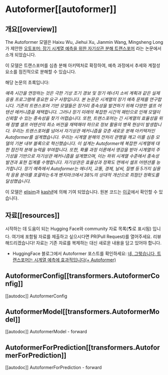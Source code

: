 <!--Copyright 2023 The HuggingFace Team. All rights reserved.

Licensed under the Apache License, Version 2.0 (the "License"); you may not use this file except in compliance with
the License. You may obtain a copy of the License at

http://www.apache.org/licenses/LICENSE-2.0

Unless required by applicable law or agreed to in writing, software distributed under the License is distributed on
an "AS IS" BASIS, WITHOUT WARRANTIES OR CONDITIONS OF ANY KIND, either express or implied. See the License for the
specific language governing permissions and limitations under the License.

⚠️ Note that this file is in Markdown but contain specific syntax for our doc-builder (similar to MDX) that may not be
rendered properly in your Markdown viewer.

-->

# Autoformer[[autoformer]]

## 개요[[overview]]

The Autoformer 모델은 Haixu Wu, Jiehui Xu, Jianmin Wang, Mingsheng Long가 제안한 [오토포머: 장기 시계열 예측을 위한 자기상관 분해 트랜스포머](https://huggingface.co/papers/2106.13008) 라는 논문에서 소개 되었습니다.

이 모델은 트랜스포머를 심층 분해 아키텍처로 확장하여, 예측 과정에서 추세와 계절성 요소를 점진적으로 분해할 수 있습니다.

해당 논문의 초록입니다:

*예측 시간을 연장하는 것은 극한 기상 조기 경보 및 장기 에너지 소비 계획과 같은 실제 응용 프로그램에 중요한 요구 사항입니다. 본 논문은 시계열의 장기 예측 문제를 연구합니다. 기존의 트랜스포머 기반 모델들은 장거리 종속성을 발견하기 위해 다양한 셀프 어텐션 메커니즘을 채택합니다. 그러나 장기 미래의 복잡한 시간적 패턴으로 인해 모델이 신뢰할 수 있는 종속성을 찾기 어렵습니다. 또한, 트랜스포머는 긴 시계열의 효율성을 위해 점별 셀프 어텐션의 희소 버전을 채택해야 하므로 정보 활용의 병목 현상이 발생합니다. 우리는 트랜스포머를 넘어서 자기상관 메커니즘을 갖춘 새로운 분해 아키텍처인 Autoformer를 설계했습니다. 우리는 시계열 분해의 전처리 관행을 깨고 이를 심층 모델의 기본 내부 블록으로 혁신했습니다. 이 설계는 Autoformer에 복잡한 시계열에 대한 점진적 분해 능력을 부여합니다. 또한, 확률 과정 이론에서 영감을 받아 시계열의 주기성을 기반으로 자기상관 메커니즘을 설계했으며, 이는 하위 시계열 수준에서 종속성 발견과 표현 집계를 수행합니다. 자기상관은 효율성과 정확도 면에서 셀프 어텐션를 능가합니다. 장기 예측에서 Autoformer는 에너지, 교통, 경제, 날씨, 질병 등 5가지 실용적 응용 분야를 포괄하는 6개 벤치마크에서 38%의 상대적 개선으로 최첨단 정확도를 달성했습니다.*

이 모델은 [elisim](https://huggingface.co/elisim)과 [kashif](https://huggingface.co/kashif)에 의해 기여 되었습니다.
원본 코드는 [이곳](https://github.com/thuml/Autoformer)에서 확인할 수 있습니다.

## 자료[[resources]]

시작하는 데 도움이 되는 Hugging Face와 community 자료 목록(🌎로 표시됨) 입니다. 여기에 포함될 자료를 제출하고 싶으시다면 PR(Pull Request)를 열어주세요. 리뷰 해드리겠습니다! 자료는 기존 자료를 복제하는 대신 새로운 내용을 담고 있어야 합니다.

- HuggingFace 블로그에서 Autoformer 포스트를 확인하세요: [네, 그렇습니다, 트랜스포머는 시계열 예측에 효과적입니다(+ Autoformer)](https://huggingface.co/blog/autoformer)

## AutoformerConfig[[transformers.AutoformerConfig]]

[[autodoc]] AutoformerConfig

## AutoformerModel[[transformers.AutoformerModel]]

[[autodoc]] AutoformerModel
    - forward

## AutoformerForPrediction[[transformers.AutoformerForPrediction]]

[[autodoc]] AutoformerForPrediction
    - forward
